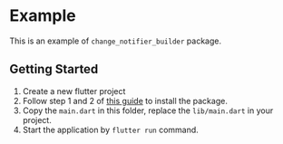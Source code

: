 # Example

This is an example of `change_notifier_builder` package.

## Getting Started

1. Create a new flutter project
2. Follow step 1 and 2 of [this guide](https://pub.dev/packages/change_notifier_builder#-installing-tab-) to install the package.
3. Copy the `main.dart` in this folder, replace the `lib/main.dart` in your project.
4. Start the application by `flutter run` command.
